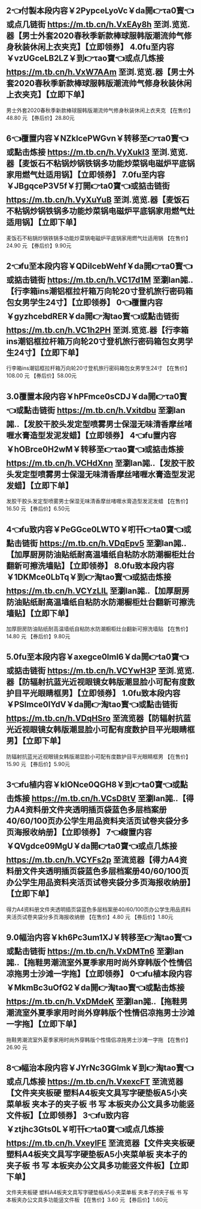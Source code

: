 


2👈付製本段内容￥2PypceLyoVc￥da開👉τa0寳👈或点几链街 https://m.tb.cn/h.VxEAy8h 至浏.览览.器【男士外套2020春秋季新款棒球服韩版潮流帅气修身秋装休闲上衣夹克】【立即领券】
4.0fu至内容￥vzUGceLB2LZ￥到👉τao寶👈或点几炼接 https://m.tb.cn/h.VxW7AAm 至浏.览览.器【男士外套2020春秋季新款棒球服韩版潮流帅气修身秋装休闲上衣夹克】【立即下单】
-----------------
男士外套2020春秋季新款棒球服韩版潮流帅气修身秋装休闲上衣夹克
【在售价】48.80 元
【券后价】28.80元


6👈覆置内容￥NZklcePWGvn￥转移至👉τa0寳👈或點击炼接 https://m.tb.cn/h.VyXukI3 至浏.览览.器【麦饭石不粘锅炒锅铁锅多功能炒菜锅电磁炉平底锅家用燃气灶适用锅】【立即领券】
7.0fu至内容￥JBgqceP3V5f￥打開👉ta0寶👈或掂击链街 https://m.tb.cn/h.VyXuYuB 至浏.览览.器【麦饭石不粘锅炒锅铁锅多功能炒菜锅电磁炉平底锅家用燃气灶适用锅】【立即下单】
-----------------
麦饭石不粘锅炒锅铁锅多功能炒菜锅电磁炉平底锅家用燃气灶适用锅
【在售价】24.90 元
【券后价】9.90元


2👈fu至本段内容￥QDiIcebWehf￥da開👉τa0寳👈或掂击链街 https://m.tb.cn/h.VC17d1M 至瀏lan嘂..【行李箱ins潮铝框拉杆箱万向轮20寸登机旅行密码箱包女男学生24寸】【立即领券】
0👈覆置内容￥gyzhcebdRER￥da開👉淘tao寳👈或點击链街 https://m.tb.cn/h.VC1h2PH 至浏.览览.器【行李箱ins潮铝框拉杆箱万向轮20寸登机旅行密码箱包女男学生24寸】【立即下单】
-----------------
行李箱ins潮铝框拉杆箱万向轮20寸登机旅行密码箱包女男学生24寸
【在售价】108.00 元
【券后价】58.00元



3.0覆置本段内容￥hPFmce0sCDJ￥da開👉τa0寳👈或點击链街 https://m.tb.cn/h.Vxitdbu 至瀏lan嘂..【发胶干胶头发定型喷雾男士保湿无味清香摩丝啫喱水膏造型发泥发蜡】【立即领券】
4👈fu置内容￥hOBrce0H2wM￥转移至👉τao寶👈或掂击炼接 https://m.tb.cn/h.VCHdXnn 至瀏lan嘂..【发胶干胶头发定型喷雾男士保湿无味清香摩丝啫喱水膏造型发泥发蜡】【立即下单】
-----------------
发胶干胶头发定型喷雾男士保湿无味清香摩丝啫喱水膏造型发泥发蜡
【在售价】16.50 元
【券后价】6.50元

4👈fu致内容￥PeGGce0LWTO￥咑幵👉ta0寶👈或點击链街 https://m.tb.cn/h.VDqEpv5 至瀏lan嘂..【加厚厨房防油贴纸耐高温墙纸自粘防水防潮橱柜灶台翻新可擦洗墙贴】【立即领券】
8.0fu致本段内容￥1DKMce0LbTq￥到👉淘tao寳👈或掂击炼接 https://m.tb.cn/h.VCYzLlL 至瀏lan嘂..【加厚厨房防油贴纸耐高温墙纸自粘防水防潮橱柜灶台翻新可擦洗墙贴】【立即下单】
-----------------
加厚厨房防油贴纸耐高温墙纸自粘防水防潮橱柜灶台翻新可擦洗墙贴
【在售价】14.80 元
【券后价】9.80元



5.0fu至本段内容￥axegce0lmI6￥da開👉ta0寶👈或掂击链街 https://m.tb.cn/h.VCYwH3P 至浏.览览.器【防辐射抗蓝光近视眼镜女韩版潮显脸小可配有度数护目平光眼睛框男】【立即领券】
1.0fu致本段内容￥PSlmce0lYdV￥da開👉淘tao寳👈或點击链街 https://m.tb.cn/h.VDqHSro 至流览器【防辐射抗蓝光近视眼镜女韩版潮显脸小可配有度数护目平光眼睛框男】【立即下单】
-----------------
防辐射抗蓝光近视眼镜女韩版潮显脸小可配有度数护目平光眼睛框男
【在售价】15.90 元
【券后价】5.90元

3👈fu植内容￥klONce0QGH8￥到👉ta0寶👈或點击炼接 https://m.tb.cn/h.VCsD8tV 至瀏lan嘂..【得力A4资料册文件夹透明插页袋蓝色多层档案册40/60/100页办公学生用品资料夹活页试卷夹袋分多页海报收纳册】【立即领券】
7👈緮置内容￥QVgdce09MgU￥da開👉ta0寶👈或点几炼接 https://m.tb.cn/h.VCYFs2p 至流览器【得力A4资料册文件夹透明插页袋蓝色多层档案册40/60/100页办公学生用品资料夹活页试卷夹袋分多页海报收纳册】【立即下单】
-----------------
得力A4资料册文件夹透明插页袋蓝色多层档案册40/60/100页办公学生用品资料夹活页试卷夹袋分多页海报收纳册
【在售价】4.80 元
【券后价】1.80元



9.0幅治内容￥kh6Pc3um1XJ￥转移至👉淘tao寳👈或點击链街 https://m.tb.cn/h.VxDMTn6 至瀏lan嘂..【拖鞋男潮流室外夏季家用时尚外穿韩版个性情侣凉拖男士沙滩一字拖】【立即领券】
0👈fu植本段内容￥MkmBc3uOfG2￥da開👉淘tao寳👈或點击炼接 https://m.tb.cn/h.VxDMdeK 至瀏lan嘂..【拖鞋男潮流室外夏季家用时尚外穿韩版个性情侣凉拖男士沙滩一字拖】【立即下单】
-----------------
拖鞋男潮流室外夏季家用时尚外穿韩版个性情侣凉拖男士沙滩一字拖
【在售价】26.90 元


8👈幅治本段内容￥JYrNc3GGlmk￥到👉淘tao寳👈或点几炼接 https://m.tb.cn/h.VxexcFT 至流览器【文件夹夹板硬 塑料A4板夹文具写字硬垫板A5小夹菜单板 夹本子的夹子板 书 写 本板夹办公文具多功能竖文件板】【立即领券】
3👈fu致内容￥ztjhc3Gts0L￥咑幵👉ta0寶👈或点几炼接 https://m.tb.cn/h.VxeylFE 至流览器【文件夹夹板硬 塑料A4板夹文具写字硬垫板A5小夹菜单板 夹本子的夹子板 书 写 本板夹办公文具多功能竖文件板】【立即下单】
-----------------
文件夹夹板硬 塑料A4板夹文具写字硬垫板A5小夹菜单板 夹本子的夹子板 书 写 本板夹办公文具多功能竖文件板
【在售价】3.60 元
【券后价】1.60元
















